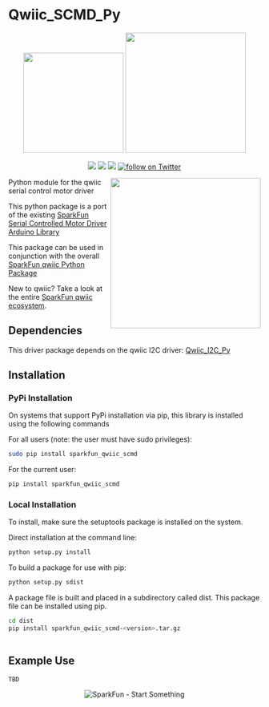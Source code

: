 Qwiic_SCMD_Py
==============

<p align="center">
   <img src="https://cdn.sparkfun.com/assets/custom_pages/2/7/2/qwiic-logo-registered.jpg"  width=200>  
   <img src="https://www.python.org/static/community_logos/python-logo-master-v3-TM.png"  width=240>   
</p>
<p align="center">
	<a href="https://test.pypi.org/project/sparkfun_qwiic_scmd/" alt="Package">
		<img src="https://img.shields.io/pypi/pyversions/sparkfun_qwiic_scmd.svg" /></a>
	<a href="https://github.com/sparkfun/Qwiic_SCMD_Py/issues" alt="Issues">
		<img src="https://img.shields.io/github/issues/sparkfun/Qwiic_SCMD_Py.svg" /></a>
	<a href="https://github.com/sparkfun/Qwiic_SCMD_Py/blob/master/LICENSE" alt="License">
		<img src="https://img.shields.io/badge/license-MIT-blue.svg" /></a>
	<a href="https://twitter.com/intent/follow?screen_name=sparkfun">
        	<img src="https://img.shields.io/twitter/follow/sparkfun.svg?style=social&logo=twitter"
           	 alt="follow on Twitter"></a>
	
</p>

<img src="https://cdn.sparkfun.com//assets/parts/1/1/5/7/6/13911-01.jpg"  align="right" width=300>

Python module for the qwiic serial control motor driver

This python package is a port of the existing [SparkFun Serial Controlled Motor Driver Arduino Library](https://github.com/sparkfun/SparkFun_Serial_Controlled_Motor_Driver_Arduino_Library)

This package can be used in conjunction with the overall [SparkFun qwiic Python Package](https://github.com/sparkfun/Qwiic_Py)

New to qwiic? Take a look at the entire [SparkFun qwiic ecosystem](https://www.sparkfun.com/qwiic).

Dependencies 
-------------
This driver package depends on the qwiic I2C driver: 
[Qwiic_I2C_Py](https://github.com/sparkfun/Qwiic_I2C_Py)

Installation
---------------
### PyPi Installation
On systems that support PyPi installation via pip, this library is installed using the following commands

For all users (note: the user must have sudo privileges):
```sh
sudo pip install sparkfun_qwiic_scmd
```
For the current user:

```sh
pip install sparkfun_qwiic_scmd
```

### Local Installation
To install, make sure the setuptools package is installed on the system.

Direct installation at the command line:
```sh
python setup.py install
```

To build a package for use with pip:
```sh
python setup.py sdist
 ```
A package file is built and placed in a subdirectory called dist. This package file can be installed using pip.
```sh
cd dist
pip install sparkfun_qwiic_scmd-<version>.tar.gz
  
```
 Example Use
 -------------
 ```
 TBD
 ```

<p align="center">
<img src="https://cdn.sparkfun.com/assets/custom_pages/3/3/4/dark-logo-red-flame.png" alt="SparkFun - Start Something">
</p>
